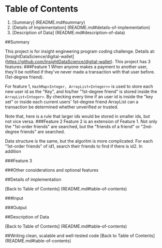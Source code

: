 # Table of Contents

1. [Summary] (README.md#summary)
2. [Details of Implementation] (README.md#details-of-implementation)
3. [Description of Data] (README.md#description-of-data)

##Summary

This project is for insight engineering program coding challenge. Details at: [InsightDataScience/digital-wallet] (https://github.com/InsightDataScience/digital-wallet).
This project has 3 features:
###Feature 1
When anyone makes a payment to another user, they'll be notified if they've never made a transaction with that user before.(1st-degree friend).

For feature 1, `HashMap<Integer, ArrayList<Integer>>` is used to store each new user id as the "Key", and his/her "1st-degree friend" is stored inside the `ArrayList<Integer>`. By checking every time if an user id is inside the "key set" or inside each current users' 1st-degree friend ArrayList can a transaction be determined whether unverified or trusted.

Note that, here is a rule that larger ids would be stored in smaller ids, but not vice versa.
###Feature 2
Feature 2 is an extension of Feature 1. Not only the "1st-order friends" are searched, but the "friends of a friend" or "2nd-degree friends" are searched.

Data structure is the same, but the algoritm is more complicated. For each "1st-order friends" of id1, search their friends to find if there is id2. In addition

###Feature 3


###Other considerations and optional features

##Details of implementation

[Back to Table of Contents] (README.md#table-of-contents)

###Input


###Output


##Description of Data

[Back to Table of Contents] (README.md#table-of-contents)


##Writing clean, scalable and well-tested code
[Back to Table of Contents] (README.md#table-of-contents)

